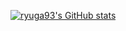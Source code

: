 [![ryuga93's GitHub stats](https://github-readme-stats.vercel.app/api?username=ryuga93)](https://github.com/ryuga93/github-readme-stats)
